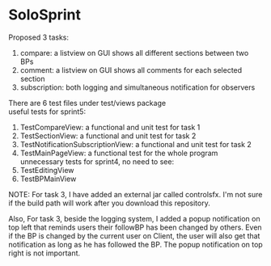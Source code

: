 # SoloSprint

Proposed 3 tasks:
1. compare: a listview on GUI shows all different sections between two BPs
2. comment: a listview on GUI shows all comments for each selected section
3. subscription: both logging and simultaneous notification for observers 

There are 6 test files under test/views package   
useful tests for sprint5:   
1. TestCompareView: a functional and unit test for task 1
2. TestSectionView: a functional and unit test for task 2
3. TestNotificationSubscriptionView: a functional and unit test for task 2
4. TestMainPageView: a functional test for the whole program   
unnecessary tests for sprint4, no need to see:    
5. TestEditingView
6. TestBPMainView

NOTE:
For task 3, I have added an external jar called controlsfx. I'm not sure if the build path will work after you download this repository.

Also, For task 3, beside the logging system, I added a popup notification on top left that reminds users their followBP has been changed by others. Even if the BP is changed by the current user on Client, the user will also get that notification as long as he has followed the BP. The popup notification on top right is not important. 
